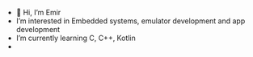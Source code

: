 - 👋 Hi, I’m Emir
-  I’m interested in Embedded systems, emulator development and app development
-  I’m currently learning C, C++, Kotlin
-  <img src="https://komarev.com/ghpvc/?username=your-github-Tigerinth&style=flat-square&color=blue" alt=""/>
<!---
Tigerinth/Tigerinth is a ✨ special ✨ repository because its `README.md` (this file) appears on your GitHub profile.
You can click the Preview link to take a look at your changes.
--->
